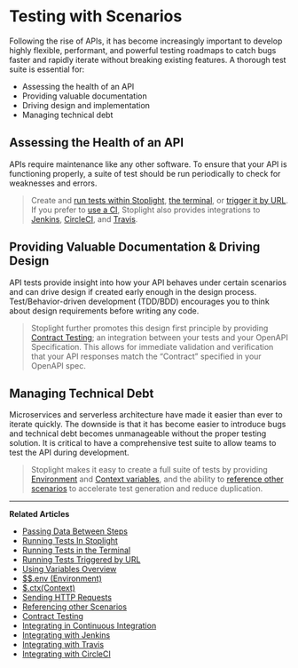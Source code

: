 # Testing with Scenarios

Following the rise of APIs, it has become increasingly important to develop highly flexible, performant, and powerful testing roadmaps to catch bugs faster and rapidly iterate without breaking existing features. A thorough test suite is essential for: 
- Assessing the health of an API
- Providing valuable documentation 
- Driving design and implementation 
- Managing technical debt 

## Assessing the Health of an API

APIs require maintenance like any other software. To ensure that your API is functioning properly, a suite of test should be run periodically to check for weaknesses and errors.  

>Create and [run tests within Stoplight](/testing/running-tests/in-stoplight), [the terminal](/testing/running-tests/in-the-terminal), or [trigger it by URL](/testing/running-tests/triggering-by-url). If you prefer to [use a CI](/testing/continuous-integration/overview), Stoplight also provides integrations to [Jenkins](/testing/continuous-integration/jenkins), [CircleCI](/testing/continuous-integration/circle-ci), and [Travis](/testing/continuous-integration/travis).  

## Providing Valuable Documentation & Driving Design

API tests provide insight into how your API behaves under certain scenarios and can drive design if created early enough in the design process. Test/Behavior-driven development (TDD/BDD) encourages you to think about design requirements before writing any code. 

>Stoplight further promotes this design first principle by providing [Contract Testing](testing/leveraging-openapi/contract-testing); an integration between your tests and your OpenAPI Specification. This allows for immediate validation and verification that your API responses match the “Contract” specified in your OpenAPI spec.

## Managing Technical Debt 

Microservices and serverless architecture have made it easier than ever to iterate quickly. The downside is that it has become easier to introduce bugs and technical debt becomes unmanageable without the proper testing solution. It is critical to have a comprehensive test suite to allow teams to test the API during development. 

>Stoplight makes it easy to create a full suite of tests by providing [Environment](/testing/using-variables/environment) and [Context variables](/testing/using-variables/context), and the ability to [reference other scenarios](/testing/referencing-other-scenarios/overview) to accelerate test generation and reduce duplication. 

---
**Related Articles**
- [Passing Data Between Steps](/testing/getting-started/passing-data-between-steps)
- [Running Tests In Stoplight](/testing/running-tests/in-stoplight)
- [Running Tests in the Terminal](/testing/running-tests/in-the-terminal)
- [Running Tests Triggered by URL](/testing/running-tests/triggering-by-url)
- [Using Variables Overview](/testing/using-variables/overview)
- [$$.env (Environment)](/testing/using-variables/environment)
- [$.ctx(Context)](/testing/using-variables/context)
- [Sending HTTP Requests](/testing/sending-http-requests/overview)
- [Referencing other Scenarios](/testing/referencing-other-scenarios/overview)
- [Contract Testing](testing/leveraging-openapi/contract-testing)
- [Integrating in Continuous Integration](/testing/continuous-integration/overview)
- [Integrating with Jenkins](/testing/continuous-integration/jenkins)
- [Integrating with Travis](/testing/continuous-integration/travis)
- [Integrating with CircleCI](/testing/continuous-integration/circle-ci)
